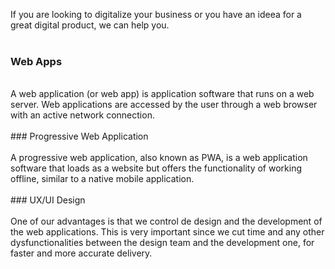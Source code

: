 If you are looking to digitalize your business or you have an ideea for a great digital product, we can help you.<br>
<br>
### Web Apps<br/>
<br/> 
A web application (or web app) is application software that runs on a web server. Web applications are accessed by the user through a web browser with an active network connection.<br>
<br>
### Progressive Web Application<br/>
<br/>
A progressive web application, also known as PWA, is a web application software that loads as a website but offers the functionality of working offline, similar to a native mobile application.<br/>
<br/>
### UX/UI Design<br/>
<br/>
One of our advantages is that we control de design and the development of the web applications. This is very important since we cut time and any other dysfunctionalities between the design team and the development one, for faster and more accurate delivery.